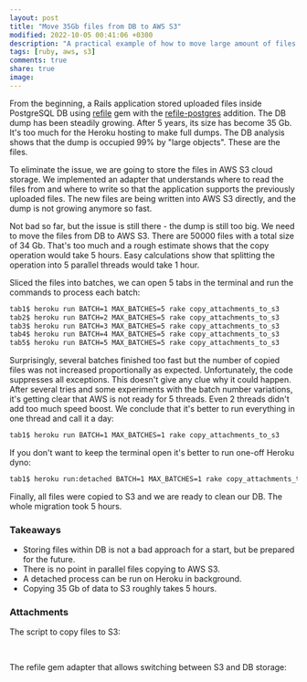 ```yaml
---
layout: post
title: "Move 35Gb files from DB to AWS S3"
modified: 2022-10-05 00:41:06 +0300
description: "A practical example of how to move large amount of files from DB to AWS S3."
tags: [ruby, aws, s3]
comments: true
share: true
image:
---
```


From the beginning, a Rails application stored uploaded files inside PostgreSQL DB using
[refile](https://github.com/refile/refile) gem with the [refile-postgres](https://github.com/krists/refile-postgres) addition.
The DB dump has been steadily growing. After 5 years, its size has become 35 Gb.
It's too much for the Heroku hosting to make full dumps.
The DB analysis shows that the dump is occupied 99% by "large objects".
These are the files.

To eliminate the issue, we are going to store the files in AWS S3 cloud storage.
We implemented an adapter that understands where to read the files from and where to write so that the application
supports the previously uploaded files. The new files are being written into AWS S3 directly, and the dump is not growing anymore so fast.

Not bad so far, but the issue is still there - the dump is still too big.
We need to move the files from DB to AWS S3. There are 50000 files with a total size of 34 Gb.
That's too much and a rough estimate shows that the copy operation would take 5 hours.
Easy calculations show that splitting the operation into 5 parallel threads would take 1 hour.

Sliced the files into batches, we can open 5 tabs in the terminal and run the commands to process each batch:

```bash
tab1$ heroku run BATCH=1 MAX_BATCHES=5 rake copy_attachments_to_s3
tab2$ heroku run BATCH=2 MAX_BATCHES=5 rake copy_attachments_to_s3
tab3$ heroku run BATCH=3 MAX_BATCHES=5 rake copy_attachments_to_s3
tab4$ heroku run BATCH=4 MAX_BATCHES=5 rake copy_attachments_to_s3
tab5$ heroku run BATCH=5 MAX_BATCHES=5 rake copy_attachments_to_s3
```

Surprisingly, several batches finished too fast but the number of copied files was not increased proportionally as expected.
Unfortunately, the code suppresses all exceptions. This doesn't give any clue why it could happen.
After several tries and some experiments with the batch number variations, it's getting clear that AWS is not ready for 5 threads.
Even 2 threads didn't add too much speed boost. We conclude that it's better to run everything in one thread and call it a day:

```bash
tab1$ heroku run BATCH=1 MAX_BATCHES=1 rake copy_attachments_to_s3
```

If you don't want to keep the terminal open it's better to run one-off Heroku dyno:

```bash
tab1$ heroku run:detached BATCH=1 MAX_BATCHES=1 rake copy_attachments_to_s3
```

Finally, all files were copied to S3 and we are ready to clean our DB. The whole migration took 5 hours.

### Takeaways

- Storing files within DB is not a bad approach for a start, but be prepared for the future.
- There is no point in parallel files copying to AWS S3.
- A detached process can be run on Heroku in background.
- Copying 35 Gb of data to S3 roughly takes 5 hours.

### Attachments

The script to copy files to S3:

<br />

<script src="https://gist.github.com/ka8725/2769f5f535ed06b98e1eb800472a256b.js"></script>


The refile gem adapter that allows switching between S3 and DB storage:

<br />

<script src="https://gist.github.com/ka8725/633b50d5e881c32cd4238493e9f44064.js"></script>
